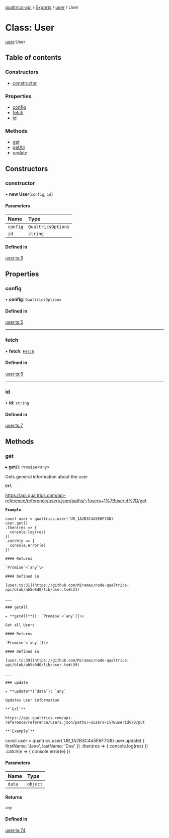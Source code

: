 [qualtrics-api](../README.md) / [Exports](../modules.md) / [user](../modules/user.md) / User

# Class: User

[user](../modules/user.md).User

## Table of contents

### Constructors

- [constructor](user.User.md#constructor)

### Properties

- [config](user.User.md#config)
- [fetch](user.User.md#fetch)
- [id](user.User.md#id)

### Methods

- [get](user.User.md#get)
- [getAll](user.User.md#getall)
- [update](user.User.md#update)

## Constructors

### constructor

• **new User**(`config`, `id`)

#### Parameters

| Name | Type |
| :------ | :------ |
| `config` | `QualtricsOptions` |
| `id` | `string` |

#### Defined in

[user.ts:9](https://github.com/Miramac/node-qualtrics-api/blob/ab5e8d0/lib/user.ts#L9)

## Properties

### config

• **config**: `QualtricsOptions`

#### Defined in

[user.ts:5](https://github.com/Miramac/node-qualtrics-api/blob/ab5e8d0/lib/user.ts#L5)

___

### fetch

• **fetch**: [`Fetch`](fetch.Fetch.md)

#### Defined in

[user.ts:6](https://github.com/Miramac/node-qualtrics-api/blob/ab5e8d0/lib/user.ts#L6)

___

### id

• **id**: `string`

#### Defined in

[user.ts:7](https://github.com/Miramac/node-qualtrics-api/blob/ab5e8d0/lib/user.ts#L7)

## Methods

### get

▸ **get**(): `Promise`<`any`\>

Gets general information about the user

**`Url`**

https://api.qualtrics.com/api-reference/reference/users.json/paths/~1users~1%7BuserId%7D/get

**`Example`**

```
const user = qualtrics.user('UR_1A2B3C4d5E6F7G8)
user.get()
.then(res => {
  console.log(res)
})
.catch(e => {
  console.error(e)
})

#### Returns

`Promise`<`any`\>

#### Defined in

[user.ts:31](https://github.com/Miramac/node-qualtrics-api/blob/ab5e8d0/lib/user.ts#L31)

___

### getAll

▸ **getAll**(): `Promise`<`any`[]\>

Get all Users

#### Returns

`Promise`<`any`[]\>

#### Defined in

[user.ts:39](https://github.com/Miramac/node-qualtrics-api/blob/ab5e8d0/lib/user.ts#L39)

___

### update

▸ **update**(`data`): `any`

Updates user information

**`Url`**

https://api.qualtrics.com/api-reference/reference/users.json/paths/~1users~1%7BuserId%7D/put

**`Example`**

```
const user = qualtrics.user('UR_1A2B3C4d5E6F7G8)
user.update( {
  firstName: 'Jane',
  lastName: 'Doe'
})
.then(res => {
  console.log(res)
})
.catch(e => {
  console.error(e)
})

#### Parameters

| Name | Type |
| :------ | :------ |
| `data` | `object` |

#### Returns

`any`

#### Defined in

[user.ts:74](https://github.com/Miramac/node-qualtrics-api/blob/ab5e8d0/lib/user.ts#L74)
